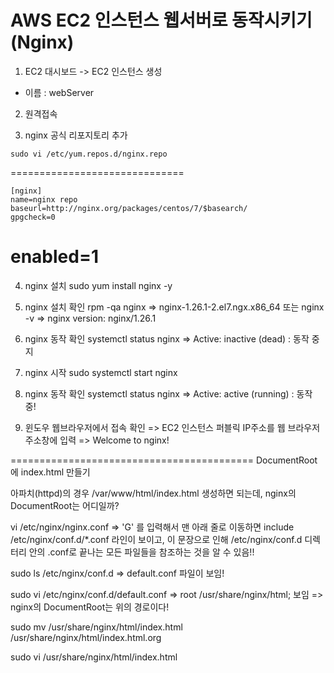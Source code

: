 # AWS EC2 인스턴스 웹서버로 동작시키기(Nginx)
1. EC2 대시보드 -> EC2 인스턴스 생성
 - 이름 : webServer

2. 원격접속

3. nginx 공식 리포지토리 추가
```
sudo vi /etc/yum.repos.d/nginx.repo
```
==============================
```
[nginx]
name=nginx repo
baseurl=http://nginx.org/packages/centos/7/$basearch/
gpgcheck=0
```
enabled=1
=================================

4. nginx 설치
sudo yum install nginx -y

5. nginx 설치 확인
rpm -qa nginx
=> nginx-1.26.1-2.el7.ngx.x86_64
또는 
nginx -v
=> nginx version: nginx/1.26.1

6. nginx 동작 확인
systemctl status nginx
=> Active: inactive (dead)  : 동작 중지

7. nginx 시작
sudo systemctl start nginx

8. nginx 동작 확인
systemctl status nginx
=> Active: active (running) : 동작 중!

9. 윈도우 웹브라우저에서 접속 확인
=> EC2 인스턴스 퍼블릭 IP주소를 웹 브라우저 주소창에 입력
=> Welcome to nginx! 

==========================================
DocumentRoot에 index.html 만들기

아파치(httpd)의 경우 /var/www/html/index.html 생성하면 되는데,
nginx의 DocumentRoot는 어디일까?

vi /etc/nginx/nginx.conf 
=> 'G' 를 입력해서 맨 아래 줄로 이동하면 
include /etc/nginx/conf.d/*.conf 라인이 보이고, 이 문장으로 인해
/etc/nginx/conf.d 디렉터리 안의 .conf로 끝나는 모든 파일들을 참조하는 것을 알 수 있음!!

sudo ls /etc/nginx/conf.d
=> default.conf 파일이 보임!

sudo vi /etc/nginx/conf.d/default.conf
=> root    /usr/share/nginx/html; 보임
=> nginx의 DocumentRoot는 위의 경로이다!

sudo mv /usr/share/nginx/html/index.html /usr/share/nginx/html/index.html.org

sudo vi /usr/share/nginx/html/index.html